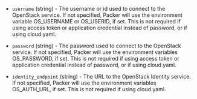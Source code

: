<!-- Code generated from the comments of the AccessConfig struct in builder/openstack/access_config.go; DO NOT EDIT MANUALLY -->

-   `username` (string) - The username or id used to connect to the OpenStack service. If not
    specified, Packer will use the environment variable OS_USERNAME or
    OS_USERID, if set. This is not required if using access token or
    application credential instead of password, or if using cloud.yaml.
    
-   `password` (string) - The password used to connect to the OpenStack service. If not specified,
    Packer will use the environment variables OS_PASSWORD, if set. This is
    not required if using access token or application credential instead of
    password, or if using cloud.yaml.
    
-   `identity_endpoint` (string) - The URL to the OpenStack Identity service. If not specified, Packer will
    use the environment variables OS_AUTH_URL, if set. This is not required
    if using cloud.yaml.
    